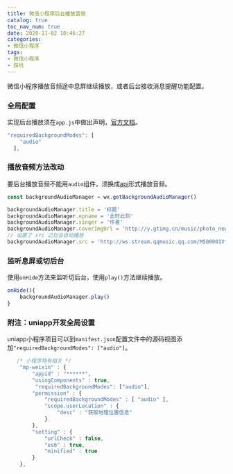 ```yaml
---
title: 微信小程序后台播放音频
catalog: true
toc_nav_num: true
date: 2020-11-02 10:46:27
categories:
- 微信小程序
tags:
- 微信小程序
- 踩坑
---
```


微信小程序播放音频途中息屏继续播放，或者后台接收消息提醒功能配置。

<!-- more -->

### 全局配置
实现后台播放须在`app.js`中做出声明，[官方文档](https://developers.weixin.qq.com/miniprogram/dev/reference/configuration/app.html#requiredBackgroundModes)。

```js
"requiredBackgroundModes": [
    "audio"
  ],
```

### 播放音频方法改动
要后台播放音频不能用`audio`组件，须换成[api](https://developers.weixin.qq.com/miniprogram/dev/api/media/background-audio/BackgroundAudioManager.html)形式播放音频。
```js
const backgroundAudioManager = wx.getBackgroundAudioManager()

backgroundAudioManager.title = '标题'
backgroundAudioManager.epname = '此时此刻'
backgroundAudioManager.singer = '作者'
backgroundAudioManager.coverImgUrl = 'http://y.gtimg.cn/music/photo_new/T002R300x300M000003rsKF44GyaSk.jpg?max_age=2592000'
// 设置了 src 之后会自动播放
backgroundAudioManager.src = 'http://ws.stream.qqmusic.qq.com/M500001VfvsJ21xFqb.mp3?guid=ffffffff82def4af4b12b3cd9337d5e7&uin=346897220&vkey=6292F51E1E384E061FF02C31F716658E5C81F5594D561F2E88B854E81CAAB7806D5E4F103E55D33C16F3FAC506D1AB172DE8600B37E43FAD&fromtag=46'
```

### 监听息屏或切后台
使用`onHide`方法来监听切后台，使用`play()`方法继续播放。
```js
onHide(){
    backgroundAudioManager.play()
}
```

### 附注：uniapp开发全局设置
uniapp小程序项目可以到`manifest.json`配置文件中的源码视图添加`"requiredBackgroundModes": ["audio"]`。
```js
   /* 小程序特有相关 */
    "mp-weixin" : {
        "appid" : "******",
        "usingComponents" : true,
		 "requiredBackgroundModes": ["audio"],
        "permission" : {
			"requiredBackgroundModes" : [ "audio" ],
            "scope.userLocation" : {
                "desc" : "获取地理位置信息"
            }
        },
        "setting" : {
            "urlCheck" : false,
            "es6" : true,
            "minified" : true
        }
    },
```